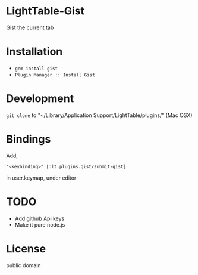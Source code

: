 LightTable-Gist
===============

Gist the current tab

Installation
============

* `gem install gist`
* `Plugin Manager :: Install Gist`

Development
===========

`git clone` to "~/Library/Application Support/LightTable/plugins/" (Mac OSX)

Bindings
========

Add,

    "<keybinding>" [:lt.plugins.gist/submit-gist]

in user.keymap, under editor

TODO
====

* Add github Api keys
* Make it pure node.js


License
=======
public domain
